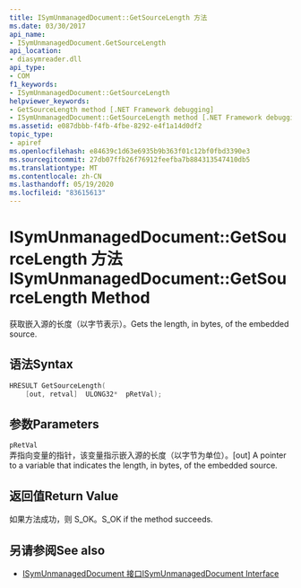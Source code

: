 ```yaml
---
title: ISymUnmanagedDocument::GetSourceLength 方法
ms.date: 03/30/2017
api_name:
- ISymUnmanagedDocument.GetSourceLength
api_location:
- diasymreader.dll
api_type:
- COM
f1_keywords:
- ISymUnmanagedDocument::GetSourceLength
helpviewer_keywords:
- GetSourceLength method [.NET Framework debugging]
- ISymUnmanagedDocument::GetSourceLength method [.NET Framework debugging]
ms.assetid: e087dbbb-f4fb-4fbe-8292-e4f1a14d0df2
topic_type:
- apiref
ms.openlocfilehash: e84639c1d63e6935b9b363f01c12bf0fbd3390e3
ms.sourcegitcommit: 27db07ffb26f76912feefba7b884313547410db5
ms.translationtype: MT
ms.contentlocale: zh-CN
ms.lasthandoff: 05/19/2020
ms.locfileid: "83615613"
---
```

# <a name="isymunmanageddocumentgetsourcelength-method"></a><span data-ttu-id="e7b31-102">ISymUnmanagedDocument::GetSourceLength 方法</span><span class="sxs-lookup"><span data-stu-id="e7b31-102">ISymUnmanagedDocument::GetSourceLength Method</span></span>
<span data-ttu-id="e7b31-103">获取嵌入源的长度（以字节表示）。</span><span class="sxs-lookup"><span data-stu-id="e7b31-103">Gets the length, in bytes, of the embedded source.</span></span>  
  
## <a name="syntax"></a><span data-ttu-id="e7b31-104">语法</span><span class="sxs-lookup"><span data-stu-id="e7b31-104">Syntax</span></span>  
  
```cpp  
HRESULT GetSourceLength(  
    [out, retval]  ULONG32*  pRetVal);  
```  
  
## <a name="parameters"></a><span data-ttu-id="e7b31-105">参数</span><span class="sxs-lookup"><span data-stu-id="e7b31-105">Parameters</span></span>  
 `pRetVal`  
 <span data-ttu-id="e7b31-106">弄指向变量的指针，该变量指示嵌入源的长度（以字节为单位）。</span><span class="sxs-lookup"><span data-stu-id="e7b31-106">[out] A pointer to a variable that indicates the length, in bytes, of the embedded source.</span></span>  
  
## <a name="return-value"></a><span data-ttu-id="e7b31-107">返回值</span><span class="sxs-lookup"><span data-stu-id="e7b31-107">Return Value</span></span>  
 <span data-ttu-id="e7b31-108">如果方法成功，则 S_OK。</span><span class="sxs-lookup"><span data-stu-id="e7b31-108">S_OK if the method succeeds.</span></span>  
  
## <a name="see-also"></a><span data-ttu-id="e7b31-109">另请参阅</span><span class="sxs-lookup"><span data-stu-id="e7b31-109">See also</span></span>

- [<span data-ttu-id="e7b31-110">ISymUnmanagedDocument 接口</span><span class="sxs-lookup"><span data-stu-id="e7b31-110">ISymUnmanagedDocument Interface</span></span>](isymunmanageddocument-interface.md)
